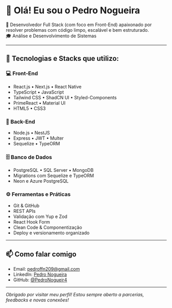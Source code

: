 # 👋 Olá! Eu sou o Pedro Nogueira

🎯 Desenvolvedor Full Stack (com foco em Front-End) apaixonado por resolver problemas com código limpo, escalável e bem estruturado.  
🎓 Análise e Desenvolvimento de Sistemas

---

## 🚀 Tecnologias e Stacks que utilizo:

### 💻 Front-End
- React.js • Next.js • React Native  
- TypeScript • JavaScript  
- Tailwind CSS • ShadCN UI • Styled-Components  
- PrimeReact • Material UI  
- HTML5 • CSS3  

### 🧠 Back-End
- Node.js • NestJS  
- Express • JWT • Multer  
- Sequelize • TypeORM  

### 🗄️ Banco de Dados
- PostgreSQL • SQL Server • MongoDB  
- Migrations com Sequelize e TypeORM  
- Neon e Azure PostgreSQL  

### ⚙️ Ferramentas e Práticas
- Git & GitHub  
- REST APIs  
- Validação com Yup e Zod  
- React Hook Form  
- Clean Code & Componentização  
- Deploy e versionamento organizado  

---


## 📫 Como falar comigo

- Email: pedroffn209@gmail.com  
- LinkedIn: [Pedro Nogueira](https://www.linkedin.com/in/pedroflavionogueira/)  
- GitHub: [@PedroNogueir4](https://github.com/PedroNogueir4)

---

_Obrigado por visitar meu perfil! Estou sempre aberto a parcerias, feedbacks e novas conexões!_

